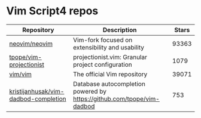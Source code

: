 # Vim Script4 repos

| Repository                                                                                      | Description                                                              | Stars |
| ----------------------------------------------------------------------------------------------- | ------------------------------------------------------------------------ | ----- |
| [neovim/neovim](https://github.com/neovim/neovim)                                               | Vim-fork focused on extensibility and usability                          | 93363 |
| [tpope/vim-projectionist](https://github.com/tpope/vim-projectionist)                           | projectionist.vim: Granular project configuration                        | 1079  |
| [vim/vim](https://github.com/vim/vim)                                                           | The official Vim repository                                              | 39071 |
| [kristijanhusak/vim-dadbod-completion](https://github.com/kristijanhusak/vim-dadbod-completion) | Database autocompletion powered by <https://github.com/tpope/vim-dadbod> | 753   |
